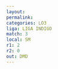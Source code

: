 ```yaml
---
layout: 
permalink: 
categories: LO3
liga: LIGA INDIGO
match: 3
local: SM
r1: 2
r2: 0
out: DMD
---
```

